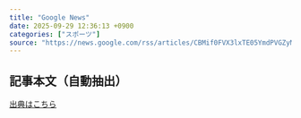 ```yaml
---
title: "Google News"
date: 2025-09-29 12:36:13 +0900
categories: ["スポーツ"]
source: "https://news.google.com/rss/articles/CBMif0FVX3lxTE05YmdPVGZyMVZ6Vm15WVZfSC1NeXdYSk40UmRYV1NYek4tNEk4SWtHZnFKdkl5NW1VTm82elREZVQ2SldWWVEydmVLNEI4c0U1ajVOM1A4T1RsQnhTTmZ0bnZ2SXVhbGpNOGpKeFNhWjA3enZ5eGdOQzFaaWcxZWc?oc=5"
---
```


## 記事本文（自動抽出）
<body class="y0K44d EA71Tc" id="readabilityBody"></body>

[出典はこちら](https://news.google.com/rss/articles/CBMif0FVX3lxTE05YmdPVGZyMVZ6Vm15WVZfSC1NeXdYSk40UmRYV1NYek4tNEk4SWtHZnFKdkl5NW1VTm82elREZVQ2SldWWVEydmVLNEI4c0U1ajVOM1A4T1RsQnhTTmZ0bnZ2SXVhbGpNOGpKeFNhWjA3enZ5eGdOQzFaaWcxZWc?oc=5)
